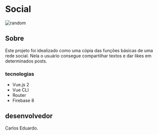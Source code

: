 # Social

![random](https://user-images.githubusercontent.com/93801199/206583119-e1dbccf5-26bd-400c-a86e-070af4258e6a.jpg)

## Sobre 

Este projeto foi idealizado como uma cópia das funções básicas de uma rede social. Nela o usuário consegue compartilhar textos e dar likes em determinados posts.

### tecnologias

- Vue.js 2
- Vue CLI
- Router
- Firebase 8

## desenvolvedor 

Carlos Eduardo. 
